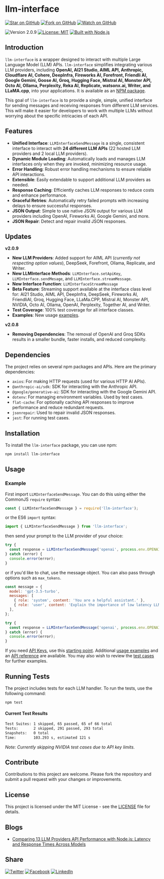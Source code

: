 # llm-interface

[![Star on GitHub](https://img.shields.io/github/stars/samestrin/llm-interface?style=social)](https://github.com/samestrin/llm-interface/stargazers) [![Fork on GitHub](https://img.shields.io/github/forks/samestrin/llm-interface?style=social)](https://github.com/samestrin/llm-interface/network/members) [![Watch on GitHub](https://img.shields.io/github/watchers/samestrin/llm-interface?style=social)](https://github.com/samestrin/llm-interface/watchers)

![Version 2.0.9](https://img.shields.io/badge/Version-2.0.9-blue) [![License: MIT](https://img.shields.io/badge/License-MIT-yellow.svg)](https://opensource.org/licenses/MIT) [![Built with Node.js](https://img.shields.io/badge/Built%20with-Node.js-green)](https://nodejs.org/)

## Introduction

`llm-interface` is a wrapper designed to interact with multiple Large Language Model (LLM) APIs. `llm-interface` simplifies integrating various LLM providers, including **OpenAI, AI21 Studio, AIML API, Anthropic, Cloudflare AI, Cohere, DeepInfra, Fireworks AI, Forefront, Friendli AI, Google Gemini, Goose AI, Groq, Hugging Face, Mistral AI, Monster API, Octo AI, Ollama, Perplexity, Reka AI, Replicate, watsonx.ai, Writer, and LLaMA.cpp**, into your applications. It is available as an [NPM package](https://www.npmjs.com/package/llm-interface).

This goal of `llm-interface` is to provide a single, simple, unified interface for sending messages and receiving responses from different LLM services. This will make it easier for developers to work with multiple LLMs without worrying about the specific intricacies of each API.

## Features

- **Unified Interface**: `LLMInterfaceSendMessage` is a single, consistent interface to interact with **24 different LLM APIs** (22 hosted LLM providers and 2 local LLM providers).
- **Dynamic Module Loading**: Automatically loads and manages LLM interfaces only when they are invoked, minimizing resource usage.
- **Error Handling**: Robust error handling mechanisms to ensure reliable API interactions.
- **Extensible**: Easily extendable to support additional LLM providers as needed.
- **Response Caching**: Efficiently caches LLM responses to reduce costs and enhance performance.
- **Graceful Retries**: Automatically retry failed prompts with increasing delays to ensure successful responses.
- **JSON Output**: Simple to use native JSON output for various LLM providers  including OpenAI, Fireworks AI, Google Gemini, and more.
- **JSON Repair**: Detect and repair invalid JSON responses.

## Updates

**v2.0.9**

- **New LLM Providers**: Added support for AIML API (_currently not respecting option values_), DeepSeek, Forefront, Ollama, Replicate, and Writer.
- **New LLMInterface Methods**: `LLMInterface.setApiKey`, `LLMInterface.sendMesage`, and `LLMInterface.streamMessage`.
- **New Interface Function**: `LLMInterfaceStreamMessage`
- **Beta Feature**: Streaming support available at the interface class level for: AI21 Studio, AIML API, DeepInfra, DeepSeek, Fireworks AI, FriendliAI, Groq, Hugging Face, LLaMa.CPP, Mistral AI, Monster API, NVIDIA,
Octo AI, Ollama, OpenAI, Perplexity, Together AI, and Writer.
- **Test Coverage**: 100% test coverage for all interface classes.
- **Examples**: New usage [examples](/examples).

**v2.0.8**

- **Removing Dependencies**: The removal of OpenAI and Groq SDKs results in a smaller bundle, faster installs, and reduced complexity.

## Dependencies

The project relies on several npm packages and APIs. Here are the primary dependencies:

- `axios`: For making HTTP requests (used for various HTTP AI APIs).
- `@anthropic-ai/sdk`: SDK for interacting with the Anthropic API.
- `@google/generative-ai`: SDK for interacting with the Google Gemini API.
- `dotenv`: For managing environment variables. Used by test cases.
- `flat-cache`: For optionally caching API responses to improve performance and reduce redundant requests.
- `jsonrepair`: Used to repair invalid JSON responses.
- `jest`: For running test cases.

## Installation

To install the `llm-interface` package, you can use npm:

```bash
npm install llm-interface
```

## Usage

### Example

First import `LLMInterfaceSendMessage`. You can do this using either the CommonJS `require` syntax:

```javascript
const { LLMInterfaceSendMessage } = require('llm-interface');
```

or the ES6 `import` syntax:

```javascript
import { LLMInterfaceSendMessage } from 'llm-interface';
```

then send your prompt to the LLM provider of your choice:

```javascript
try {
  const response = LLMInterfaceSendMessage('openai', process.env.OPENAI_API_KEY, 'Explain the importance of low latency LLMs.');
} catch (error) {
  console.error(error);
}
```

or if you'd like to chat, use the message object. You can also pass through options such as `max_tokens`.

```javascript
const message = {
  model: 'gpt-3.5-turbo',
  messages: [
    { role: 'system', content: 'You are a helpful assistant.' },
    { role: 'user', content: 'Explain the importance of low latency LLMs.' },
  ],
};

try {
  const response = LLMInterfaceSendMessage('openai', process.env.OPENAI_API_KEY, message, { max_tokens: 150 });
} catch (error) {
  console.error(error);
}
```

If you need [API Keys](/docs/APIKEYS.md), use this [starting point](/docs/APIKEYS.md). Additional [usage examples](/docs/USAGE.md) and an [API reference](/docs/API.md) are available. You may also wish to review the [test cases](/test/) for further examples.

## Running Tests

The project includes tests for each LLM handler. To run the tests, use the following command:

```bash
npm test
```

#### Current Test Results

```bash
Test Suites: 1 skipped, 65 passed, 65 of 66 total
Tests:       2 skipped, 291 passed, 293 total
Snapshots:   0 total
Time:        103.293 s, estimated 121 s
```

_Note: Currently skipping NVIDIA test cases due to API key limits._

## Contribute

Contributions to this project are welcome. Please fork the repository and submit a pull request with your changes or improvements.

## License

This project is licensed under the MIT License - see the [LICENSE](/LICENSE) file for details.

## Blogs

- [Comparing 13 LLM Providers API Performance with Node.js: Latency and Response Times Across Models](https://dev.to/samestrin/comparing-13-llm-providers-api-performance-with-nodejs-latency-and-response-times-across-models-2ka4)

## Share

[![Twitter](https://img.shields.io/badge/X-Tweet-blue)](https://twitter.com/intent/tweet?text=Check%20out%20this%20awesome%20project!&url=https://github.com/samestrin/llm-interface) [![Facebook](https://img.shields.io/badge/Facebook-Share-blue)](https://www.facebook.com/sharer/sharer.php?u=https://github.com/samestrin/llm-interface) [![LinkedIn](https://img.shields.io/badge/LinkedIn-Share-blue)](https://www.linkedin.com/sharing/share-offsite/?url=https://github.com/samestrin/llm-interface)
